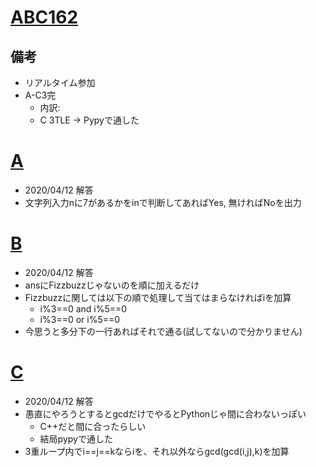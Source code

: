 # [ABC162]()

## 備考

- リアルタイム参加
- A-C3完
  - 内訳:
  - C 3TLE → Pypyで通した

# [A]()

- 2020/04/12 解答
- 文字列入力nに7があるかをinで判断してあればYes, 無ければNoを出力

# [B]()

- 2020/04/12 解答
- ansにFizzbuzzじゃないのを順に加えるだけ
- Fizzbuzzに関しては以下の順で処理して当てはまらなければiを加算
  - i%3==0 and i%5==0
  - i%3==0 or i%5==0
- 今思うと多分下の一行あればそれで通る(試してないので分かりません)

# [C]()

- 2020/04/12 解答
- 愚直にやろうとするとgcdだけでやるとPythonじゃ間に合わないっぽい
  - C++だと間に合ったらしい
  - 結局pypyで通した
- 3重ループ内でi==j==kならiを、それ以外ならgcd(gcd(i,j),k)を加算